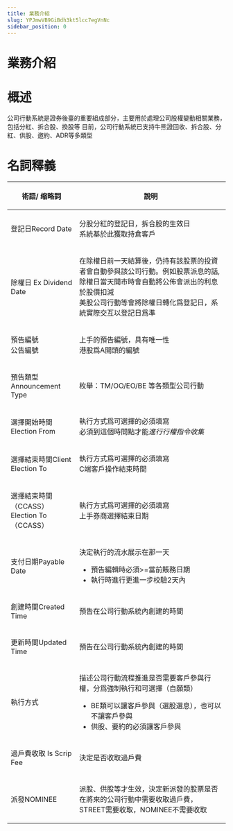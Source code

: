 ```yaml
---
title: 業務介紹
slug: YPJmwVB9GiBdh3kt5lcc7egVnNc
sidebar_position: 0
---
```



# 業務介紹

# 概述

公司行動系統是證券後臺的重要組成部分，主要用於處理公司股權變動相關業務，包括分紅、拆合股、換股等
目前，公司行動系統已支持牛熊證回收、拆合股、分紅、供股、邀約、ADR等多類型

# 名詞釋義

<table header_column="1" header_row="1">
<colgroup>
<col width="203"/>
<col width="719"/>
</colgroup>
<thead>
<tr><th><p><b>術語/ 缩略詞</b></p></th><th><p><b>說明</b></p></th></tr>
</thead>
<tbody>
<tr><td><p>登記日Record Date</p></td><td><p>分股分紅的登記日，拆合股的生效日<br/>系統基於此獲取持倉客戶</p></td></tr>
<tr><td><p>除權日 Ex Dividend Date</p></td><td><p>在除權日前一天結算後，仍持有該股票的投資者會自動參與該公司行動。例如股票派息的話, 除權日當天開市時會自動將公佈會派出的利息於股價扣減<br/>美股公司行動等會將除權日轉化爲登記日，系統實際交互以登記日爲準</p></td></tr>
<tr><td><p>預告編號<br/>公告編號</p></td><td><p>上手的預告編號，具有唯一性<br/>港股爲A開頭的編號</p></td></tr>
<tr><td><p>預告類型Announcement Type</p></td><td><p>枚舉：TM/OO/EO/BE 等各類型公司行動</p></td></tr>
<tr><td><p>選擇開始時間Election From</p></td><td><p>執行方式爲可選擇的必須填寫<br/>必須到這個時間點才能<em>進行行權指令收集</em></p></td></tr>
<tr><td><p>選擇結束時間Client Election To</p></td><td><p>執行方式爲可選擇的必須填寫<br/>C端客戶操作結束時間</p></td></tr>
<tr><td><p>選擇結束時間（CCASS）Election To（CCASS）</p></td><td><p>執行方式爲可選擇的必須填寫<br/>上手券商選擇結束日期</p></td></tr>
<tr><td><p>支付日期Payable Date</p></td><td><p>決定執行的流水展示在那一天</p>
<ul>
<li>預告編輯時必須&gt;=當前賬務日期</li>
<li>執行時進行更進一步校驗2天內</li>
</ul></td></tr>
<tr><td><p>創建時間Created Time</p></td><td><p>預告在公司行動系統內創建的時間</p></td></tr>
<tr><td><p>更新時間Updated Time</p></td><td><p>預告在公司行動系統內創建的時間</p></td></tr>
<tr><td><p>執行方式</p></td><td><p>描述公司行動流程推進是否需要客戶參與行權，分爲強制執行和可選擇（自願類）</p>
<ul>
<li>BE類可以讓客戶參與（選股選息），也可以不讓客戶參與</li>
<li>供股、要約的必須讓客戶參與</li>
</ul></td></tr>
<tr><td><p>過戶費收取 Is Scrip Fee</p></td><td><p>決定是否收取過戶費</p></td></tr>
<tr><td><p>派發NOMINEE</p></td><td><p>派股、供股等才生效，決定新派發的股票是否在將來的公司行動中需要收取過戶費，STREET需要收取，NOMINEE不需要收取</p></td></tr>
</tbody>
</table>

